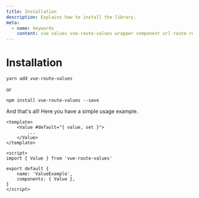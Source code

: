 ```yaml
---
title: Installation
description: Explains how to install the library.
meta:
  - name: keywords
    content: vue values vue-route-values wrapper component url route router param query installation
---
```


# Installation

```
yarn add vue-route-values
```
or
```
npm install vue-route-values --save
```

And that's all! Here you have a simple usage example.

```vue
<template>
    <Value #default="{ value, set }">
        ...
    </Value>
</template>

<script>
import { Value } from 'vue-route-values'

export default {
    name: 'ValueExample',
    components: { Value },
}
</script>
```
